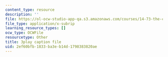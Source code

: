 ```yaml
---
content_type: resource
description: ''
file: https://ol-ocw-studio-app-qa.s3.amazonaws.com/courses/14-73-the-challenge-of-world-poverty-spring-2011/2ef60bfb1833ba3eb14d1798383820ae_xuAD_a1OuNo.srt
file_type: application/x-subrip
learning_resource_types: []
ocw_type: OCWFile
resourcetype: Other
title: 3play caption file
uid: 2ef60bfb-1833-ba3e-b14d-1798383820ae
---
```

